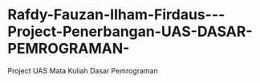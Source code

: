 # Rafdy-Fauzan-Ilham-Firdaus---Project-Penerbangan-UAS-DASAR-PEMROGRAMAN-
Project UAS Mata Kuliah Dasar Pemrograman 
